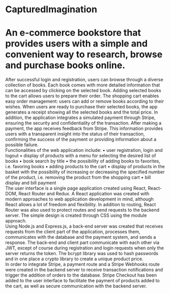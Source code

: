 # CapturedImagination
# An e-commerce bookstore that provides users with a simple and convenient way to research, browse and purchase books online.  
After successful login and registration, users can browse through a diverse collection of books. Each book comes with more detailed information that can be accessed by clicking on the selected book. Adding selected books to the cart allows users to prepare their order. The shopping cart enables easy order management: users can add or remove books according to their wishes. When users are ready to purchase their selected books, the app generates a receipt showing all the selected books and the total price. In addition, the application integrates a simulated payment through Stripe, ensuring the security and confidentiality of the transaction. After making a payment, the app receives feedback from Stripe. This information provides users with a transparent insight into the status of their transaction, confirming the success of the payment or providing information about a possible failure.  
Functionalities of the web application include:
• user registration, login and logout
• display of products with a menu for selecting the desired list of books
• book search by title
• the possibility of adding books to favorites, i.e. favoring books
• adding products to the cart
• display of products in the basket with the possibility of increasing or decreasing the specified number
of the product, i.e. removing the product from the shopping cart
• bill display and bill payment  
The user interface is a single page application created using React, React-DOM, React Router and Redux. A React application was created with modern approaches to web application development in mind, although React allows a lot of freedom and flexibility. In addition to routing, React Router was also used to protect routes and send requests to the backend server. The simple design is created through CSS using the module approach.  
Using Node.js and Express.js, a back-end server was created that receives requests from the client part of the application, processes them, communicates with the database and the payment system, and sends a response. The back-end and client part communicate with each other via JWT, except of course during registration and login requests when only the server returns the token. The bcrypt library was used to hash passwords and in one place a crypto library to create a unique product price.  
In order to integrate Stripe, a payment route and a Stripe Webhooks route were created in the backend server to receive transaction notifications and trigger the addition of orders to the database. Stripe Checkout has been added to the user interface to facilitate the payment of products added to the cart, as well as secure communication with the backend server.  


